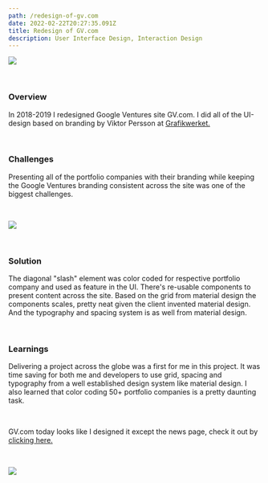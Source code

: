 ```yaml
---
path: /redesign-of-gv.com
date: 2022-02-22T20:27:35.091Z
title: Redesign of GV.com
description: User Interface Design, Interaction Design
---
```



![](https://www.jakobmagnusson.se/assets/gv-01.png)

<br />

### Overview

In 2018-2019 I redesigned Google Ventures site GV.com. I did all of the UI-design based on branding by Viktor Persson at [Grafikwerket.](https://grafikwerket.com/) 

<br />

### Challenges

Presenting all of the portfolio companies with their branding while keeping the Google Ventures branding consistent across the site was one of the biggest challenges.

<br />

![](https://www.jakobmagnusson.se/assets/gv-02.png)

<br />

### Solution

The diagonal "slash" element was color coded for respective portfolio company and used as feature in the UI. There's re-usable components to present content across the site. Based on the grid from material design the components scales, pretty neat given the client invented material design. And the typography and spacing system is as well from material design.

<br />

### Learnings

Delivering a project across the globe was a first for me in this project. It was time saving for both me and developers to use grid, spacing and typography from a well established design system like material design. I also learned that color coding 50+ portfolio companies is a pretty daunting task. 

<br />

GV.com today looks like I designed it except the news page, check it out by [clicking here.](https://www.gv.com/)

<br />

![](https://www.jakobmagnusson.se/assets/gv-03.png)
